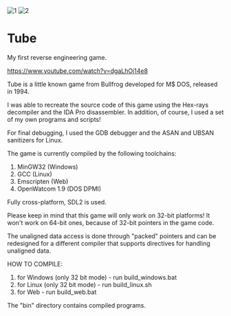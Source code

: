 ![1](https://user-images.githubusercontent.com/88702500/128820449-94b8fe0d-296d-4232-a6eb-2eba36968028.png)
![2](https://user-images.githubusercontent.com/88702500/128820980-07c0d238-edba-4681-8c02-4eb6ea317a98.png)

# Tube
My first reverse engineering game.

https://www.youtube.com/watch?v=dgaLhOj14e8

Tube is a little known game from Bullfrog developed for M$ DOS, released in 1994.

I was able to recreate the source code of this game using the Hex-rays decompiler and the IDA Pro disassembler.
In addition, of course, I used a set of my own programs and scripts!

For final debugging, I used the GDB debugger and the ASAN and UBSAN sanitizers for Linux.

The game is currently compiled by the following toolchains:

1. MinGW32 (Windows)
2. GCC (Linux)
3. Emscripten (Web)
4. OpenWatcom 1.9 (DOS DPMI)

Fully cross-platform, SDL2 is used.

Please keep in mind that this game will only work on 32-bit platforms! It won't work on 64-bit ones, because of 32-bit pointers in the game code.

The unaligned data access is done through "packed" pointers and can be redesigned for a different compiler that supports directives for handling unaligned data.

HOW TO COMPILE:

1. for Windows (only 32 bit mode) - run build_windows.bat
2. for Linux (only 32 bit mode) - run build_linux.sh
3. for Web - run build_web.bat

The "bin" directory contains compiled programs.
